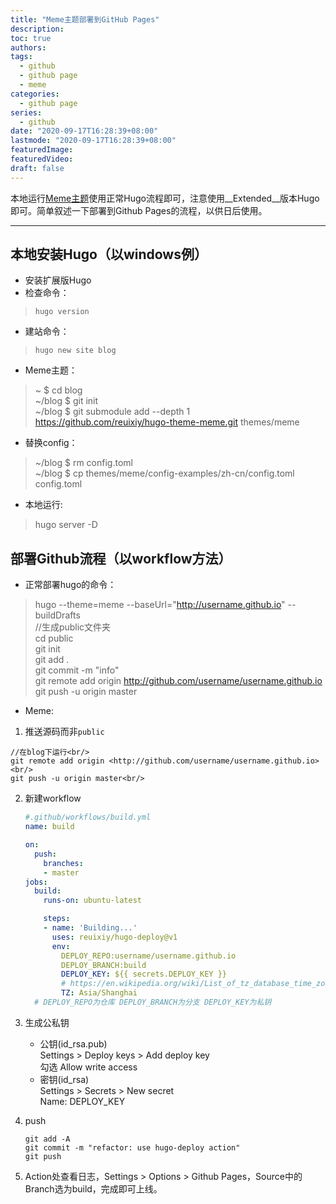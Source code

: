 ```yaml
---
title: "Meme主题部署到GitHub Pages"
description:
toc: true
authors:
tags: 
  - github
  - github page 
  - meme
categories:
  - github page
series:
  - github
date: "2020-09-17T16:28:39+08:00"
lastmode: "2020-09-17T16:28:39+08:00"
featuredImage: 
featuredVideo: 
draft: false
---
```


本地运行[Meme主题](https://github.com/reuixiy/hugo-theme-meme)使用正常Hugo流程即可，注意使用__Extended__版本Hugo即可。简单叙述一下部署到Github Pages的流程，以供日后使用。

--------

## 本地安装Hugo（以windows例）

- 安装扩展版Hugo
- 检查命令：

>`hugo version`

- 建站命令：

>`hugo new site blog`

- Meme主题：

> ~ $ cd blog<br/>
> ~/blog $ git init<br/>
> ~/blog $ git submodule add --depth 1 <https://github.com/reuixiy/hugo-theme-meme.git> themes/meme<br/>

- 替换config：

> ~/blog $ rm config.toml<br/>
> ~/blog $ cp themes/meme/config-examples/zh-cn/config.toml config.toml<br/>

- 本地运行:

> hugo server -D

## 部署Github流程（以workflow方法）

- 正常部署hugo的命令：

> hugo --theme=meme --baseUrl="http://username.github.io" --buildDrafts<br/>
> //生成public文件夹<br/>
> cd public<br/>
> git init<br/>
> git add .<br/>
> git commit -m "info"<br/>
> git remote add origin <http://github.com/username/username.github.io><br/>
> git push -u origin master<br/>

- Meme:

1. 推送源码而非`public`

  ```git
  //在blog下运行<br/>
  git remote add origin <http://github.com/username/username.github.io><br/>
  git push -u origin master<br/>
  ```

2. 新建workflow

    ```yml
    #.github/workflows/build.yml
    name: build

    on:
      push:
        branches:
        - master
    jobs:
      build:
        runs-on: ubuntu-latest

        steps:
        - name: 'Building...'
          uses: reuixiy/hugo-deploy@v1
          env:
            DEPLOY_REPO:username/username.github.io
            DEPLOY_BRANCH:build
            DEPLOY_KEY: ${{ secrets.DEPLOY_KEY }}
            # https://en.wikipedia.org/wiki/List_of_tz_database_time_zones
            TZ: Asia/Shanghai
      # DEPLOY_REPO为仓库 DEPLOY_BRANCH为分支 DEPLOY_KEY为私钥
    ```

3. 生成公私钥
     - 公钥(id_rsa.pub)<br/>
       Settings > Deploy keys > Add deploy key<br/>
       勾选 Allow write access<br/>
     - 密钥(id_rsa)<br/>
       Settings > Secrets > New secret<br/>
       Name: DEPLOY_KEY<br/>
4. push

     ```
     git add -A
     git commit -m "refactor: use hugo-deploy action"
     git push
     ```

5. Action处查看日志，Settings > Options > Github Pages，Source中的Branch选为build，完成即可上线。
<br/>
